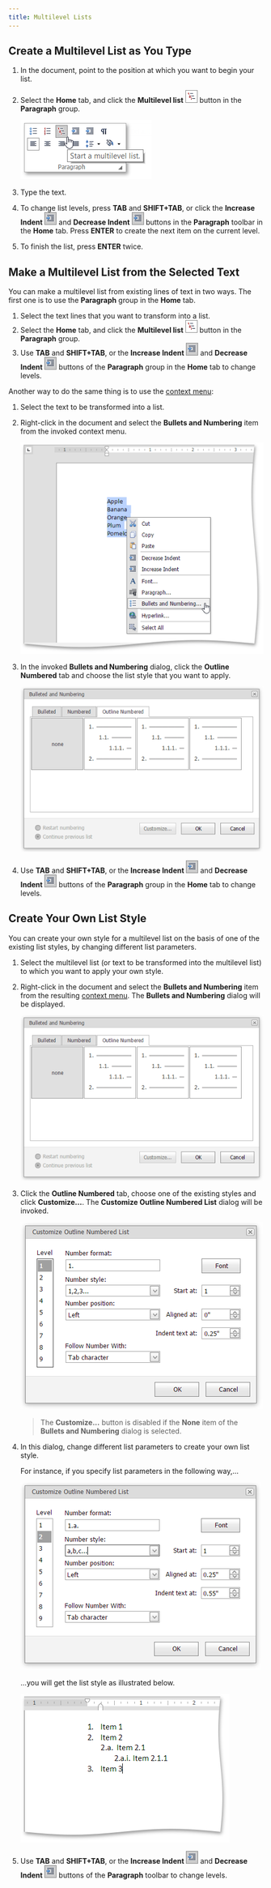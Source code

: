 ```yaml
---
title: Multilevel Lists
---
```

## Create a Multilevel List as You Type
1. In the document, point to the position at which you want to begin your list.
2. Select the **Home** tab, and click the **Multilevel list** ![EUD_ASPxRichEdit_Home_MultilevelListButton](../../../images/Img117842.png) button in the **Paragraph**  group.
	
	![EUD_ASPxRichEdit_Home_InsertMultilevelList](../../../images/Img117839.png)
3. Type the text.
4. To change list levels, press **TAB** and **SHIFT+TAB**, or click the **Increase Indent** ![EUD_ASPxRichEdit_Home_IncreaseIndentButton](../../../images/Img117847.png) and **Decrease Indent** ![EUD_ASPxRichEdit_Home_DecreaseIndentButton](../../../images/Img117848.png) buttons in the **Paragraph** toolbar in the **Home** tab. Press **ENTER** to create the next item on the current level.
5. To finish the list, press **ENTER** twice.

## Make a Multilevel List from the Selected Text
You can make a multilevel list from existing lines of text in two ways. The first one is to use the **Paragraph** group in the **Home** tab.
1. Select the text lines that you want to transform into a list.
2. Select the **Home** tab, and click the **Multilevel list** ![EUD_ASPxRichEdit_Home_MultilevelListButton](../../../images/Img117842.png) button in the **Paragraph** group.
3. Use **TAB** and **SHIFT+TAB**, or the **Increase Indent** ![EUD_ASPxRichEdit_Home_IncreaseIndentButton](../../../images/Img117847.png) and **Decrease Indent** ![EUD_ASPxRichEdit_Home_DecreaseIndentButton](../../../images/Img117848.png) buttons of the **Paragraph** group in the **Home** tab to change levels.

Another way to do the same thing is to use the [context menu](../../../../interface-elements-for-web/articles/rich-text-editor/text-editor-ui/editor-elements.md):
1. Select the text to be transformed into a list.
2. Right-click in the document and select the **Bullets and Numbering** item from the invoked context menu.
	
	![EUD_ASPxRichEdit_Home_BulletedandNumberedListsContext](../../../images/Img117843.png)
3. In the invoked **Bullets and Numbering** dialog, click the **Outline Numbered** tab and choose the list style that you want to apply.
	
	![EUD_ASPxRichEdit_Home_MultilevelListDialog](../../../images/Img117846.png)
4. Use **TAB** and **SHIFT+TAB**, or the **Increase Indent** ![EUD_ASPxRichEdit_Home_IncreaseIndentButton](../../../images/Img117847.png) and **Decrease Indent** ![EUD_ASPxRichEdit_Home_DecreaseIndentButton](../../../images/Img117848.png) buttons of the **Paragraph** group in the **Home** tab to change levels.

## Create Your Own List Style
You can create your own style for a multilevel list on the basis of one of the existing list styles, by changing different list parameters.
1. Select the multilevel list (or text to be transformed into the multilevel list) to which you want to apply your own style.
2. Right-click in the document and select the **Bullets and Numbering** item from the resulting [context menu](../../../../interface-elements-for-web/articles/rich-text-editor/text-editor-ui/editor-elements.md). The **Bullets and Numbering** dialog will be displayed.
	
	![EUD_ASPxRichEdit_Home_MultilevelListDialog](../../../images/Img117846.png)
3. Click the **Outline Numbered** tab, choose one of the existing styles and click **Customize...**. The **Customize Outline Numbered List** dialog will be invoked.
	
	![EUD_ASPxRichEdit_Lists_OutlinedListDialog-1](../../../images/Img117991.png)
	
	> The **Customize...** button is disabled if the **None** item of the **Bullets and Numbering** dialog is selected.
4. In this dialog, change different list parameters to create your own list style.
	 
	
	For instance, if you specify list parameters in the following way,...
	
	![EUD_ASPxRichEdit_Lists_OutlinedListDialog-2](../../../images/Img117992.png)
	
	...you will get the list style as illustrated below.
	
	![EUD_ASPxRichEdit_Lists_CustomizedOutlined](../../../images/Img117993.png)
5. Use **TAB** and **SHIFT+TAB**, or the **Increase Indent** ![RichEdit_IncreaseIndentButton](../../../images/Img117847.png) and **Decrease Indent** ![RichEdit_DecreaseIndentButton](../../../images/Img117848.png) buttons of the **Paragraph** toolbar to change levels.
